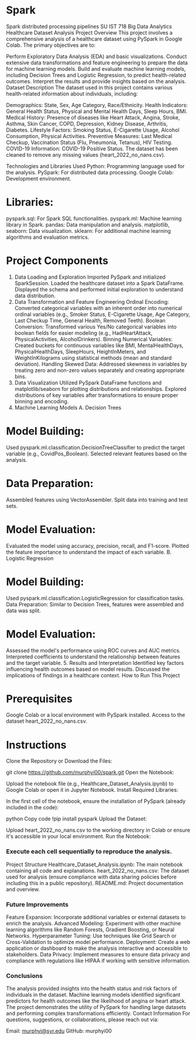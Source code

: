 # Spark
Spark distributed processing pipelines SU IST 718 Big Data Analytics
Healthcare Dataset Analysis
Project Overview
This project involves a comprehensive analysis of a healthcare dataset using PySpark in Google Colab. The primary objectives are to:

Perform Exploratory Data Analysis (EDA) and basic visualizations.
Conduct extensive data transformations and feature engineering to prepare the data for machine learning models.
Build and evaluate machine learning models, including Decision Trees and Logistic Regression, to predict health-related outcomes.
Interpret the results and provide insights based on the analysis.
Dataset Description
The dataset used in this project contains various health-related information about individuals, including:

Demographics: State, Sex, Age Category, Race/Ethnicity.
Health Indicators: General Health Status, Physical and Mental Health Days, Sleep Hours, BMI.
Medical History: Presence of diseases like Heart Attack, Angina, Stroke, Asthma, Skin Cancer, COPD, Depression, Kidney Disease, Arthritis, Diabetes.
Lifestyle Factors: Smoking Status, E-Cigarette Usage, Alcohol Consumption, Physical Activities.
Preventive Measures: Last Medical Checkup, Vaccination Status (Flu, Pneumonia, Tetanus), HIV Testing.
COVID-19 Information: COVID-19 Positive Status.
The dataset has been cleaned to remove any missing values (heart_2022_no_nans.csv).

Technologies and Libraries Used
Python: Programming language used for the analysis.
PySpark: For distributed data processing.
Google Colab: Development environment.
# Libraries:
pyspark.sql: For Spark SQL functionalities.
pyspark.ml: Machine learning library in Spark.
pandas: Data manipulation and analysis.
matplotlib, seaborn: Data visualization.
sklearn: For additional machine learning algorithms and evaluation metrics.
# Project Components
1. Data Loading and Exploration
Imported PySpark and initialized SparkSession.
Loaded the healthcare dataset into a Spark DataFrame.
Displayed the schema and performed initial exploration to understand data distribution.
2. Data Transformation and Feature Engineering
Ordinal Encoding: Converted categorical variables with an inherent order into numerical ordinal variables (e.g., Smoker Status, E-Cigarette Usage, Age Category, Last Checkup Time, General Health, Removed Teeth).
Boolean Conversion: Transformed various Yes/No categorical variables into boolean fields for easier modeling (e.g., HadHeartAttack, PhysicalActivities, AlcoholDrinkers).
Binning Numerical Variables: Created buckets for continuous variables like BMI, MentalHealthDays, PhysicalHealthDays, SleepHours, HeightInMeters, and WeightInKilograms using statistical methods (mean and standard deviation).
Handling Skewed Data: Addressed skewness in variables by treating zero and non-zero values separately and creating appropriate bins.
3. Data Visualization
Utilized PySpark DataFrame functions and matplotlib/seaborn for plotting distributions and relationships.
Explored distributions of key variables after transformations to ensure proper binning and encoding.
4. Machine Learning Models
A. Decision Trees
# Model Building:
Used pyspark.ml.classification.DecisionTreeClassifier to predict the target variable (e.g., CovidPos_Boolean).
Selected relevant features based on the analysis.
# Data Preparation:
Assembled features using VectorAssembler.
Split data into training and test sets.
# Model Evaluation:
Evaluated the model using accuracy, precision, recall, and F1-score.
Plotted the feature importance to understand the impact of each variable.
B. Logistic Regression
# Model Building:
Used pyspark.ml.classification.LogisticRegression for classification tasks.
Data Preparation:
Similar to Decision Trees, features were assembled and data was split.
# Model Evaluation:
Assessed the model's performance using ROC curves and AUC metrics.
Interpreted coefficients to understand the relationship between features and the target variable.
5. Results and Interpretation
Identified key factors influencing health outcomes based on model results.
Discussed the implications of findings in a healthcare context.
How to Run This Project
# Prerequisites
Google Colab or a local environment with PySpark installed.
Access to the dataset heart_2022_no_nans.csv.
# Instructions
Clone the Repository or Download the Files:

git clone https://github.com/murphyi00/spark.git
Open the Notebook:

Upload the notebook file (e.g., Healthcare_Dataset_Analysis.ipynb) to Google Colab or open it in Jupyter Notebook.
Install Required Libraries:

In the first cell of the notebook, ensure the installation of PySpark (already included in the code):

python
Copy code
!pip install pyspark
Upload the Dataset:

Upload heart_2022_no_nans.csv to the working directory in Colab or ensure it's accessible in your local environment.
Run the Notebook:

### Execute each cell sequentially to reproduce the analysis.
Project Structure
Healthcare_Dataset_Analysis.ipynb: The main notebook containing all code and explanations.
heart_2022_no_nans.csv: The dataset used for analysis (ensure compliance with data sharing policies before including this in a public repository).
README.md: Project documentation and overview.
### Future Improvements
Feature Expansion: Incorporate additional variables or external datasets to enrich the analysis.
Advanced Modeling: Experiment with other machine learning algorithms like Random Forests, Gradient Boosting, or Neural Networks.
Hyperparameter Tuning: Use techniques like Grid Search or Cross-Validation to optimize model performance.
Deployment: Create a web application or dashboard to make the analysis interactive and accessible to stakeholders.
Data Privacy: Implement measures to ensure data privacy and compliance with regulations like HIPAA if working with sensitive information.
### Conclusions
The analysis provided insights into the health status and risk factors of individuals in the dataset.
Machine learning models identified significant predictors for health outcomes like the likelihood of angina or heart attack.
The project demonstrates the utility of PySpark for handling large datasets and performing complex transformations efficiently.
Contact Information
For questions, suggestions, or collaborations, please reach out via:

Email: murphyi@syr.edu
GitHub: murphyi00
